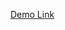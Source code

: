 <a href="https://mayijun1203.github.io/PHOTOVIZGH/#13.9/29.09978/119.66614" target="_blank"> Demo Link </a>
